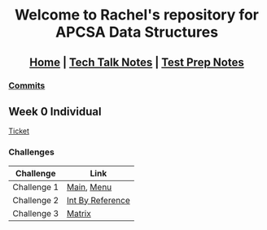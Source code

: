 
<h1 align="center"> Welcome to Rachel's repository for APCSA Data Structures </h1>

<h2 align="center"> <a href="https://rachelklee.github.io/csa-datastructures/">Home</a> | <a href="https://rachelklee.github.io/csa-datastructures/techtalknotes">Tech Talk Notes</a> | <a href="https://rachelklee.github.io/csa-datastructures/testprep">Test Prep Notes</a></h2>

### [Commits](https://github.com/rachelklee/csa-datastructures/commits/main)

## Week 0 Individual

[Ticket](https://github.com/rachelklee/csa-datastructures/issues/1)

### Challenges

| Challenge | Link |
| -- | -- |
| Challenge 1 | [Main](https://github.com/rachelklee/csa-datastructures/blob/main/src/Main.java), [Menu](https://github.com/rachelklee/csa-datastructures/blob/main/src/Menu.java)
| Challenge 2 | [Int By Reference](https://github.com/rachelklee/csa-datastructures/blob/main/src/IntByReference.java) |
| Challenge 3 | [Matrix](https://github.com/rachelklee/csa-datastructures/blob/main/src/Matrix.java) |
